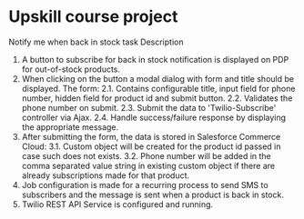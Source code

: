 # Upskill course project
Notify me when back in stock task
Description
1. A button to subscribe for back in stock notification is displayed
on PDP for out-of-stock products.
2. When clicking on the button a modal dialog with form and title
should be displayed. The form:
2.1. Contains configurable title, input field for phone number, hidden
field for product id and submit button.
2.2. Validates the phone number on submit.
2.3. Submit the data to 'Twilio-Subscribe' controller via Ajax.
2.4. Handle success/failure response by displaying the appropriate
message.
3. After submitting the form, the data is stored in Salesforce
Commerce Cloud:
3.1. Custom object will be created for the product id passed in case
such does not exists.
3.2. Phone number will be added in the comma separated value string in
existing custom object if there are already subscriptions made for
that product.
4. Job configuration is made for a recurring process to send SMS to
subscribers and the message is sent when a product is back in stock.
5. Twilio REST API Service is configured and running.
